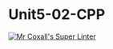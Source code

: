# Unit5-02-CPP
[![Mr Coxall's Super Linter](https://github.com/ICS3U-Programming-Spencer-S/Unit5-02-CPP/workflows/Mr%20Coxall's%20Super%20Linter/badge.svg)](https://github.com/ICS3U-Programming-Spencer-S/Unit5-02-CPP/actions/)
